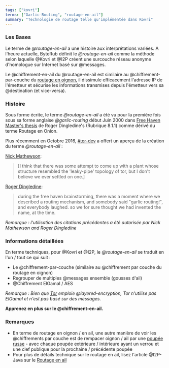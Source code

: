 ```yaml
---
tags: ["kovri"]
terms: ["Garlic-Routing", "routage-en-ail"]
summary: "Technologie de routage telle qu'implémentée dans Kovri"
---
```


### Les Bases

Le terme de *@routage-en-ail* a une histoire aux interprétations variées. A l'heure actuelle, ByteRub définit le *@routage-en-ail* comme la méthode selon laquelle @Kovri et @I2P créent une surcouche réseau anonyme d'homologue sur Internet basé sur @messages.

Le @chiffrement-en-ail du @routage-en-ail est similaire au @chiffrement-par-couche du [routage en oignon](https://en.wikipedia.org/wiki/Onion_routing), il dissimule efficacement l'adresse IP de l'émetteur et sécurise les informations transmises depuis l'émetteur vers sa @destination (et vice-versa).

### Histoire

Sous forme écrite, le terme *@routage-en-ail* a été vu pour la première fois sous sa forme anglaise *@garlic-routing* début Juin 2000 dans [Free Haven Master's thesis](http://www.freehaven.net/papers.html) de Roger Dingledine's (Rubrique 8.1.1) comme dérivé du terme Routage en Onion.

Plus récemment en Octobre 2016, [#tor-dev](https://oftc.net/WebChat/) a offert un aperçu de la création du terme *@routage-en-ail* :

[Nick Mathewson](https://en.wikipedia.org/wiki/The_Tor_Project,_Inc):
>[I think that there was some attempt to come up with a plant whose structure resembled the 'leaky-pipe' topology of tor, but I don't believe we ever settled on one.]

[Roger Dingledine](https://en.wikipedia.org/wiki/Roger_Dingledine):
>during the free haven brainstorming, there was a moment where we described a routing mechanism, and somebody said "garlic routing!", and everybody laughed.
so we for sure thought we had invented the name, at the time.

*Remarque : l'utilisation des citations précédentes a été autorisée par Nick Mathewson and Roger Dingledine*

### Informations détaillées

En terme techniques, pour @Kovri et @I2P, le *@routage-en-ail* se traduit en l'un / tout ce qui suit :

- Le @chiffrement-par-couche (similaire au @chiffrement par couche du routage en oignon)
- Regrouper de multiples @messages ensemble (gousses d'ail)
- @Chiffrement ElGamal / AES

*Remarque : Bien que [Tor](https://torproject.org/) emploie @layered-encryption, Tor n'utilise pas ElGamal et n'est pas basé sur des messages.*

**Apprenez en plus sur le @chiffrement-en-ail.**

### Remarques

- En terme de routage en oignon / en ail, une autre manière de voir les @chiffrements par couche est de rempacer oignon / ail par une [poupée russe](https://fr.wikipedia.org/wiki/Poup%C3%A9e_russe) - avec chaque poupée extérieure / intérieure ayant un verrou et une clef publique pour la prochaine / précédente poupée
- Pour plus de détails technique sur le routage en ail, lisez l'article @I2P-Java sur le [Routage en ail](https://geti2p.net/fr/docs/how/garlic-routing)
